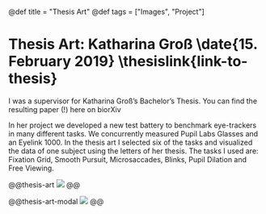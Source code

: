 @def title = "Thesis Art"
@def tags = ["Images", "Project"]

# Thesis Art: Katharina Groß \date{15. February 2019} \thesislink{link-to-thesis}
I was a supervisor for Katharina Groß’s Bachelor’s Thesis. You can find the resulting paper (!) here on biorXiv


In her project we developed a new test battery to benchmark eye-trackers in many different tasks. We concurrently measured Pupil Labs Glasses and an Eyelink 1000. In the thesis art I selected six of the tasks and visualized the data of one subject using the letters of her thesis. The tasks I used are: Fixation Grid, Smooth Pursuit, Microsaccades, Blinks, Pupil Dilation and Free Viewing.


@@thesis-art
![](/assets/thesis-art/a2_katha.jpg)
@@

@@thesis-art-modal
![](/assets/thesis-art/a2_katha.jpg)
@@
